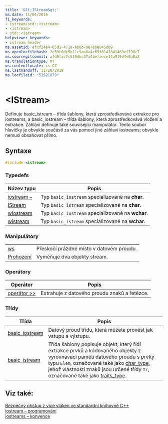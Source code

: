 ```yaml
---
title: '&lt;IStream&gt;'
ms.date: 11/04/2016
f1_keywords:
- istream/std::<istream>
- <istream>
- std::<istream>
helpviewer_keywords:
- istream header
ms.assetid: efcf24e4-05d1-4719-ab0b-9e7ebe845d89
ms.openlocfilehash: 2e39c0de5b11c9aa0a4c69f0142841469ef798c7
ms.sourcegitcommit: afd6fac7c519dbc47a4befaece14a919d4e0a8a2
ms.translationtype: MT
ms.contentlocale: cs-CZ
ms.lasthandoff: 11/10/2018
ms.locfileid: "51521879"
---
```

# <a name="ltistreamgt"></a>&lt;IStream&gt;

Definuje basic_istream – třída šablony, která zprostředkovává extrakce pro iostreams, a basic_iostream – třída šablony, která zprostředkovává vložení a extrakce. Záhlaví definuje také související manipulátor. Tento soubor hlavičky je obvykle součástí za vás pomocí jiné záhlaví iostreams; obvykle nemusí obsahovat přímo.

## <a name="syntax"></a>Syntaxe

```cpp
#include <istream>
```

### <a name="typedefs"></a>Typedefs

|Název typu|Popis|
|-|-|
|[iostream –](../standard-library/istream-typedefs.md#iostream)|Typ `basic_iostream` specializované na **char**.|
|[IStream](../standard-library/istream-typedefs.md#istream)|Typ `basic_istream` specializované na **char**.|
|[wiostream](../standard-library/istream-typedefs.md#wiostream)|Typ `basic_iostream` specializované na **wchar**.|
|[wistream](../standard-library/istream-typedefs.md#wistream)|Typ `basic_istream` specializované na **wchar**.|

### <a name="manipulators"></a>Manipulátory

|||
|-|-|
|[ws](../standard-library/istream-functions.md#ws)|Přeskočí prázdné místo v datovém proudu.|
|[Prohození](../standard-library/istream-functions.md#istream_swap)|Vyměňuje dva objekty stream.|

### <a name="operators"></a>Operátory

|Operátor|Popis|
|-|-|
|[operátor >>](../standard-library/istream-operators.md#op_gt_gt)|Extrahuje z datového proudu znaků a řetězce.|

### <a name="classes"></a>Třídy

|Třída|Popis|
|-|-|
|[basic_iostream](../standard-library/basic-iostream-class.md)|Datový proud třídu, která můžete provést jak vstupu a výstupu.|
|[basic_istream](../standard-library/basic-istream-class.md)|Třída šablony popisuje objekt, který řídí extrakce prvků a kódovaného objekty z vyrovnávací paměti datového proudu s prvky typu `Elem`, označované také jako [char_type](../standard-library/basic-ios-class.md#char_type), jehož vlastnosti znaků jsou určené třídy `Tr`, označované také jako [traits_type](../standard-library/basic-ios-class.md#traits_type).|

## <a name="see-also"></a>Viz také:

[Bezpečný přístup z více vláken ve standardní knihovně C++](../standard-library/thread-safety-in-the-cpp-standard-library.md)<br/>
[iostream – programování](../standard-library/iostream-programming.md)<br/>
[iostreams – konvence](../standard-library/iostreams-conventions.md)<br/>
